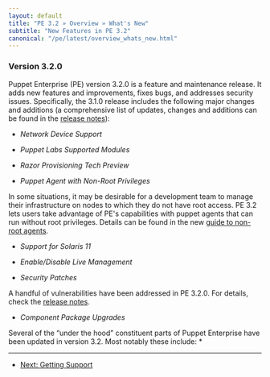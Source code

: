 ```yaml
---
layout: default
title: "PE 3.2 » Overview » What's New"
subtitle: "New Features in PE 3.2"
canonical: "/pe/latest/overview_whats_new.html"
---
```


### Version 3.2.0

Puppet Enterprise (PE) version 3.2.0 is a feature and maintenance release. It adds new features and improvements, fixes bugs, and addresses security issues. Specifically, the 3.1.0 release includes the following major changes and additions (a comprehensive list of updates, changes and additions can be found in the [release notes](appendix.html#release-notes)):

* *Network Device Support*

* *Puppet Labs Supported Modules*

* *Razor Provisioning Tech Preview*

* *Puppet Agent with Non-Root Privileges*

In some situations, it may be desirable for a development team to manage their infrastructure on nodes to which they do not have root access. PE 3.2 lets users take advantage of PE's capabilities with puppet agents that can run without root privileges. Details can be found in the new [guide to non-root agents](/guides/nonroot_agent.html).

*  *Support for Solaris 11*

* *Enable/Disable Live Management*

* *Security Patches*

A handful of vulnerabilities have been addressed in PE 3.2.0. For details, check the [release notes](appendix.html#release-notes).

* *Component Package Upgrades*

Several of the “under the hood” constituent parts of Puppet Enterprise have been updated in version 3.2. Most notably these include:
* 

* * *

- [Next: Getting Support](./overview_getting_support.html)
